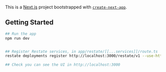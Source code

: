 This is a [Next.js](https://nextjs.org) project bootstrapped with [`create-next-app`](https://nextjs.org/docs/app/api-reference/cli/create-next-app).

## Getting Started

```bash
## Run the app
npm run dev


## Register Restate services, in app/restate/[[...services]]/route.ts
restate deployments register http://localhost:3000/restate/v1 --use-http1.1

## Check you can see the UI in http://localhost:3000
```
